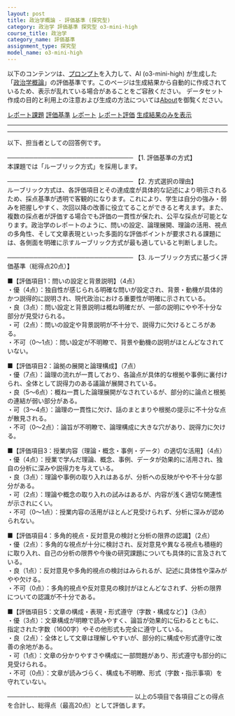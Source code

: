 ```yaml
---
layout: post
title: 政治学概論 - 評価基準 (探究型)
category: 政治学 評価基準 探究型 o3-mini-high
course_title: 政治学
category_name: 評価基準
assignment_type: 探究型
model_name: o3-mini-high
---
```


以下のコンテンツは、[プロンプト](https://github.com/takedatoshiyuki/synthetic_assignments/tree/main/generated/政治学/o3-mini-high/prompt_評価基準-探究型.md)を入力して、AI (o3-mini-high) が生成した「[政治学概論](/contents/政治学/)」の評価基準です。このページは生成結果から自動的に作成されているため、表示が乱れている場合があることをご容赦ください。
データセット作成の目的と利用上の注意および生成の方法については[About](/About)を御覧ください。

[レポート課題](../レポート課題-探究型)
[評価基準](../評価基準-探究型)
[レポート](../レポート-探究型)
[レポート評価](../レポート評価-探究型)
[生成結果のみを表示](https://github.com/takedatoshiyuki/synthetic_assignments/tree/main/generated/政治学/o3-mini-high/評価基準-探究型.md)
  

***
***
  
以下、担当者としての回答例です。

─────────────────────────────
【1. 評価基準の方式】  
本課題では「ルーブリック方式」を採用します。

─────────────────────────────
【2. 方式選択の理由】  
ルーブリック方式は、各評価項目とその達成度が具体的な記述により明示されるため、採点基準が透明で客観的になります。これにより、学生は自分の強み・弱みを把握しやすく、次回以降の改善に役立てることができると考えます。また、複数の採点者が評価する場合でも評価の一貫性が保たれ、公平な採点が可能となります。政治学のレポートのように、問いの設定、論理展開、理論の活用、視点の多角性、そして文章表現といった多面的な評価ポイントが要求される課題には、各側面を明確に示すルーブリック方式が最も適していると判断しました。

─────────────────────────────
【3. ルーブリック方式に基づく評価基準（総得点20点）】

■【評価項目1：問いの設定と背景説明】（4点）  
・優（4点）：独自性が感じられる明確な問いが設定され、背景・動機が具体的かつ説得的に説明され、現代政治における重要性が明確に示されている。  
・良（3点）：問い設定と背景説明は概ね明確だが、一部の説明にやや不十分な部分が見受けられる。  
・可（2点）：問いの設定や背景説明が不十分で、説得力に欠けるところがある。  
・不可（0～1点）：問い設定が不明瞭で、背景や動機の説明がほとんどなされていない。

■【評価項目2：論拠の展開と論理構成】（7点）  
・優（7点）：論理の流れが一貫しており、各論点が具体的な根拠や事例に裏付けられ、全体として説得力のある議論が展開されている。  
・良（5～6点）：概ね一貫した論理展開がなされているが、部分的に論点と根拠の連結が弱い部分がある。  
・可（3～4点）：論理の一貫性に欠け、話のまとまりや根拠の提示に不十分な点が散見される。  
・不可（0～2点）：論旨が不明瞭で、論理構成に大きな穴があり、説得力に欠ける。

■【評価項目3：授業内容（理論・概念・事例・データ）の適切な活用】（4点）  
・優（4点）：授業で学んだ理論、概念、事例、データが効果的に活用され、独自の分析に深みや説得力を与えている。  
・良（3点）：理論や事例の取り入れはあるが、分析への反映がやや不十分な部分がある。  
・可（2点）：理論や概念の取り入れの試みはあるが、内容が浅く適切な関連性が示されにくい。  
・不可（0～1点）：授業内容の活用がほとんど見受けられず、分析に深みが認められない。

■【評価項目4：多角的視点・反対意見の検討と分析の限界の認識】（2点）  
・優（2点）：多角的な視点が十分に検討され、反対意見や異なる視点も積極的に取り入れ、自己の分析の限界や今後の研究課題についても具体的に言及されている。  
・良（1点）：反対意見や多角的視点の検討はみられるが、記述に具体性や深みがやや欠ける。  
・不可（0点）：多角的視点や反対意見の検討がほとんどなされず、分析の限界についての認識が不十分である。

■【評価項目5：文章の構成・表現・形式遵守（字数・構成など）】（3点）  
・優（3点）：文章構成が明瞭で読みやすく、論旨が効果的に伝わるとともに、指定された字数（1600字）やその他形式も完全に遵守している。  
・良（2点）：全体として文章は理解しやすいが、部分的に構成や形式遵守に改善の余地がある。  
・可（1点）：文章の分かりやすさや構成に一部問題があり、形式遵守も部分的に見受けられる。  
・不可（0点）：文章が読みづらく、構成も不明瞭、形式（字数・指示事項）を守れていない。

─────────────────────────────
以上の5項目で各項目ごとの得点を合計し、総得点（最高20点）として評価します。
